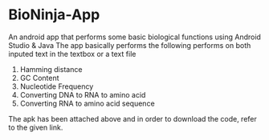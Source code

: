 # BioNinja-App
An android app that performs some basic biological functions using Android Studio &amp; Java
The app basically performs the following performs on both inputed text in the textbox or a text file

1. Hamming distance
2. GC Content
3. Nucleotide Frequency
4. Converting DNA to RNA to amino acid
5. Converting RNA to amino acid sequence

The apk has been attached above and in order to download the code, refer to the given link.
